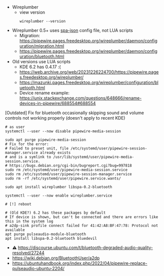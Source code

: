 * Wireplumber
    * view version
      ```
      wireplumber --version
      ``` 
* Wireplumber 0.5+ uses [spa-json](https://pipewire.pages.freedesktop.org/wireplumber/daemon/configuration/conf_file.html#the-spa-json-format) config file, not LUA scripts
    * Migration: https://pipewire.pages.freedesktop.org/wireplumber/daemon/configuration/migration.html
    * https://pipewire.pages.freedesktop.org/wireplumber/daemon/configuration/bluetooth.html
* Old versions use LUA scripts
    * KDE 6.2 has 0.4.17 :(
    * https://web.archive.org/web/20231226224700/https://pipewire.pages.freedesktop.org/wireplumber/
    * https://mazunki.pages.freedesktop.org/wireplumber/configuration/bluetooth.html
    * Device rename example: https://unix.stackexchange.com/questions/648666/rename-devices-in-pipewire/688554#688554

[Outdated] Fix for bluetooth occasionally skipping sound and volume controls not working properly (doesn't apply to recent KDE)

```shell
# as user
systemctl --user --now disable pipewire-media-session

sudo apt purge pipewire-media-session
# Fix for the error:
# Failed to preset unit, file /etc/systemd/user/pipewire-session-manager.service already exists
# and is a symlink to /usr/lib/systemd/user/pipewire-media-session.service.
# https://bugs.debian.org/cgi-bin/bugreport.cgi?bug=997818
sudo rm /etc/systemd/user/pipewire-media-session.service
sudo rm /etc/systemd/user/pipewire-session-manager.service
sudo rm -rf /etc/systemd/user/pipewire.service.wants/

sudo apt install wireplumber libspa-0.2-bluetooth

systemctl --user --now enable wireplumber.service

# [!] reboot

# (Old KDE?) 6.2 has these packages by default
# If device is shown, but can't be connected and there are errors like this in the system log
# a2dp-sink profile connect failed for 41:42:A8:BF:47:78: Protocol not available
apt purge pulseaudio-module-bluetooth
apt install libspa-0.2-bluetooth bluedevil
```

* :warning: https://discourse.ubuntu.com/t/bluetooth-degraded-audio-quality-resolved/27244
* https://wiki.debian.org/BluetoothUser/a2dp
* https://ubuntuhandbook.org/index.php/2022/04/pipewire-replace-pulseaudio-ubuntu-2204/
